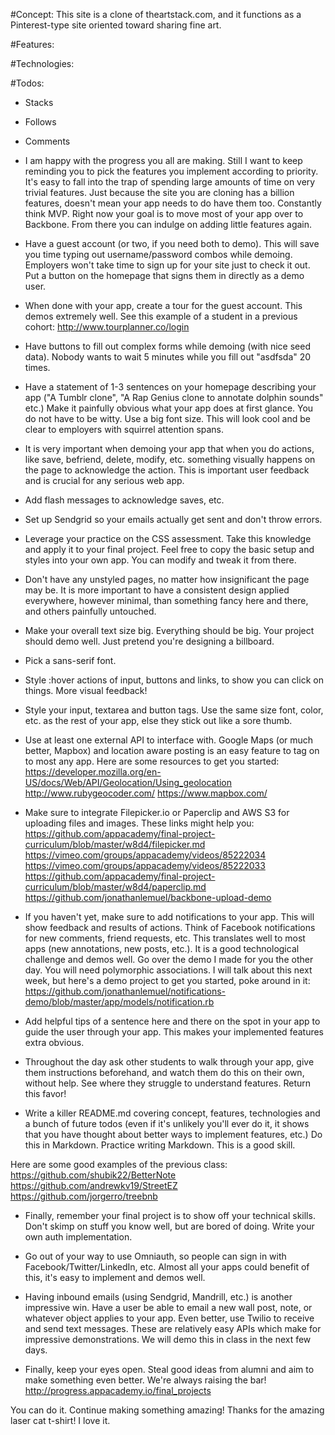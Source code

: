 #Concept:
This site is a clone of theartstack.com, and it functions as a Pinterest-type site oriented toward sharing fine art.


#Features:




#Technologies:




#Todos:

- Stacks
- Follows
- Comments

- I am happy with the progress you all are making. Still I want to
keep reminding you to pick the features you implement according to
priority. It's easy to fall into the trap of spending large amounts of
time on very trivial features. Just because the site you are cloning
has a billion features, doesn't mean your app needs to do have them
too. Constantly think MVP. Right now your goal is to move most of your
app over to Backbone. From there you can indulge on adding little
features again.

- Have a guest account (or two, if you need both to demo). This will
save you time typing out username/password combos while demoing.
Employers won't take time to sign up for your site just to check it
out. Put a button on the homepage that signs them in directly as a demo user.

- When done with your app, create a tour for the guest account. This
demos extremely well. See this example of a student in a previous
cohort:
http://www.tourplanner.co/login

- Have buttons to fill out complex forms while demoing (with nice seed
data). Nobody wants to wait 5 minutes while you fill out "asdfsda" 20
times.

- Have a statement of 1-3 sentences on your homepage describing
your app ("A Tumblr clone", "A Rap Genius clone to annotate dolphin
sounds" etc.) Make it painfully obvious what your app does at first
glance. You do not have to be witty. Use a big font size. This will
look cool and be clear to employers with squirrel attention spans.

- It is very important when demoing your app that when you do actions,
like save, befriend, delete, modify, etc. something visually happens
on the page to acknowledge the action. This is important user feedback
and is crucial for any serious web app.

- Add flash messages to acknowledge saves, etc.

- Set up Sendgrid so your emails actually get sent and don't throw errors.

- Leverage your practice on the CSS assessment. Take this knowledge
and apply it to your final project. Feel free to copy the basic setup
and styles into your own app. You can modify and tweak it from there.

- Don't have any unstyled pages, no matter how insignificant the
page may be. It is more important to have a consistent design applied
everywhere, however minimal, than something fancy here and there, and
others painfully untouched.

- Make your overall text size big. Everything should be big. Your
project should demo well. Just pretend you're designing a billboard.

- Pick a sans-serif font.

- Style :hover actions of input, buttons and links, to show you can
click on things. More visual feedback!

- Style your input, textarea and button tags. Use the same size font,
color, etc. as the rest of your app, else they stick out like a sore
thumb.

- Use at least one external API to interface with. Google Maps (or
much better, Mapbox) and location aware posting is an easy feature to
tag on to most any app. Here are some resources to get you started:
https://developer.mozilla.org/en-US/docs/Web/API/Geolocation/Using_geolocation
http://www.rubygeocoder.com/
https://www.mapbox.com/

- Make sure to integrate Filepicker.io or Paperclip and AWS S3 for
uploading files and images. These links might help you:
https://github.com/appacademy/final-project-curriculum/blob/master/w8d4/filepicker.md
https://vimeo.com/groups/appacademy/videos/85222034
https://vimeo.com/groups/appacademy/videos/85222033
https://github.com/appacademy/final-project-curriculum/blob/master/w8d4/paperclip.md
https://github.com/jonathanlemuel/backbone-upload-demo

- If you haven't yet, make sure to add notifications to your app. This
will show feedback and results of actions. Think of Facebook
notifications for new comments, friend requests, etc. This translates
well to most apps (new annotations, new posts, etc.). It is a good
technological challenge and demos well. Go over the demo I made for
you the other day. You will need polymorphic associations. I will talk
about this next week, but here's a demo project to get you started,
poke around in it:
https://github.com/jonathanlemuel/notifications-demo/blob/master/app/models/notification.rb

- Add helpful tips of a sentence here and there on the spot in your
app to guide the user through your app. This makes your implemented
features extra obvious.

- Throughout the day ask other students to walk through your app, give
them instructions beforehand, and watch them do this on their own,
without help. See where they struggle to understand features. Return
this favor!

- Write a killer README.md covering concept, features, technologies
and a bunch of future todos (even if it's unlikely you'll ever do it,
it shows that you have thought about better ways to implement features,
etc.) Do this in Markdown. Practice writing Markdown. This is a good skill.

Here are some good examples of the previous class:
https://github.com/shubik22/BetterNote
https://github.com/andrewkv19/StreetEZ
https://github.com/jorgerro/treebnb

- Finally, remember your final project is to show off your technical
skills. Don't skimp on stuff you know well, but are bored of doing.
Write your own auth implementation.

- Go out of your way to use Omniauth, so people can sign in with
Facebook/Twitter/LinkedIn, etc. Almost all your apps could benefit of
this, it's easy to implement and demos well.

- Having inbound emails (using Sendgrid, Mandrill, etc.) is another
impressive win. Have a user be able to email a new wall post,
note, or whatever object applies to your app. Even better, use Twilio
to receive and send text messages. These are relatively easy APIs
which make for impressive demonstrations. We will demo this in class
in the next few days.

- Finally, keep your eyes open. Steal good ideas from alumni and aim
to make something even better. We're always raising the bar!
http://progress.appacademy.io/final_projects

You can do it. Continue making something amazing! Thanks for the
amazing laser cat t-shirt! I love it.
